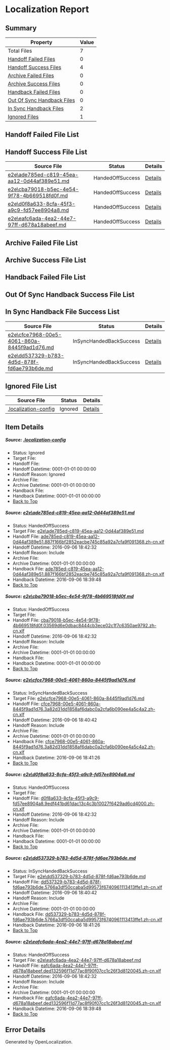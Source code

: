 # <a name='report-top'></a> Localization Report

## Summary
 Property | Value 
 -------- | ----- 
 Total Files | 7
[ Handoff Failed Files ](#handoff-failed-list)| 0
[ Handoff Success Files ](#handoff-success-list)| 4
[ Archive Failed Files ](#archive-failed-list)| 0
[ Archive Success Files ](#archive-success-list)| 0
[ Handback Failed Files ](#handback-failed-list)| 0
[ Out Of Sync Handback Files ](#outofsync-handback-success-list)| 0
[ In Sync Handback Files ](#insync-handback-success-list)| 2
[ Ignored Files ](#ignored-list)| 1

## <a name='handoff-failed-list'></a> Handoff Failed File List

## <a name='handoff-success-list'></a> Handoff Success File List
 Source File | Status | Details 
 ----------- | ------ | ------- 
 [e2e\ade785ed-c819-45ea-aa12-0d44af389e51.md](https://github.com/OpenLocalizationTestOrg/ol-test0/blob/996a98e1b3a0d8b18348baa31ceed16e811325f2/e2e/ade785ed-c819-45ea-aa12-0d44af389e51.md) | HandedOffSuccess | [Details](#3e43c657806ae958df9f15388314d2c76187a8921)
 [e2e\cba79018-b5ec-4e54-9f78-4b669518fd0f.md](https://github.com/OpenLocalizationTestOrg/ol-test0/blob/ce0c1d8ed03e67aaaca0804646b084b580c2b8ab/e2e/cba79018-b5ec-4e54-9f78-4b669518fd0f.md) | HandedOffSuccess | [Details](#73449a7c645443ddc25f23047c2c818cccacade72)
 [e2e\d0f8a633-8cfa-45f3-a9c9-fd57ee8904a8.md](https://github.com/OpenLocalizationTestOrg/ol-test0/blob/642c09d9b838eacb69afabfff853039aabc0693e/e2e/d0f8a633-8cfa-45f3-a9c9-fd57ee8904a8.md) | HandedOffSuccess | [Details](#da1b86f13b38388dec1eeea638acfc28a5dcf7824)
 [e2e\eafc6ada-4ea2-44e7-97ff-d678a18abeef.md](https://github.com/OpenLocalizationTestOrg/ol-test0/blob/996a98e1b3a0d8b18348baa31ceed16e811325f2/e2e/eafc6ada-4ea2-44e7-97ff-d678a18abeef.md) | HandedOffSuccess | [Details](#3043ee838098c1b00a648e52ca7a6fb8dbbc3ce66)

## <a name='archive-failed-list'></a> Archive Failed File List

## <a name='archive-success-list'></a> Archive Success File List

## <a name='handback-failed-list'></a> Handback Failed File List

## <a name='outofsync-handback-success-list'></a> Out Of Sync Handback Success File List

## <a name='insync-handback-success-list'></a> In Sync Handback File Success List
 Source File | Status | Details 
 ----------- | ------ | ------- 
 [e2e\cfce7968-00e5-4061-860a-8445f9ad1d76.md](https://github.com/OpenLocalizationTestOrg/ol-test0/blob/e4617a5a2c7211d19e127befeda29d406a45ded6/e2e/cfce7968-00e5-4061-860a-8445f9ad1d76.md) | InSyncHandedBackSuccess | [Details](#bda9dfe9f7c6c3d7c79ca6dfef1de6d32eaedffc3)
 [e2e\dd537329-b783-4d5d-878f-fd6ae793b6de.md](https://github.com/OpenLocalizationTestOrg/ol-test0/blob/e4617a5a2c7211d19e127befeda29d406a45ded6/e2e/dd537329-b783-4d5d-878f-fd6ae793b6de.md) | InSyncHandedBackSuccess | [Details](#6282bb40859df6d09e39691a9caeeb8069eae31d5)

## <a name='ignored-list'></a> Ignored File List
 Source File | Status | Details 
 ----------- | ------ | ------- 
 [.localization-config](https://github.com/OpenLocalizationTestOrg/ol-test0/blob/642c09d9b838eacb69afabfff853039aabc0693e/.localization-config) | Ignored | [Details](#3d4f252ac210baf56311d7e97dcc2db10974dbd20)

## Item Details
##### <a name='3d4f252ac210baf56311d7e97dcc2db10974dbd20'></a> Source: [.localization-config](https://github.com/OpenLocalizationTestOrg/ol-test0/blob/642c09d9b838eacb69afabfff853039aabc0693e/.localization-config)
* Status: Ignored
* Target File: 
* Handoff File: 
* Handoff Datetime: 0001-01-01 00:00:00
* Handoff Reason: Ignored
* Archive File: 
* Archive Datetime: 0001-01-01 00:00:00
* Handback File: 
* Handback Datetime: 0001-01-01 00:00:00
* [Back to Top](#report-top)

##### <a name='3e43c657806ae958df9f15388314d2c76187a8921'></a> Source: [e2e\ade785ed-c819-45ea-aa12-0d44af389e51.md](https://github.com/OpenLocalizationTestOrg/ol-test0/blob/996a98e1b3a0d8b18348baa31ceed16e811325f2/e2e/ade785ed-c819-45ea-aa12-0d44af389e51.md)
* Status: HandedOffSuccess
* Target File: [e2e\ade785ed-c819-45ea-aa12-0d44af389e51.md](https://github.com/OpenLocalizationTestOrg/ol-test0-zhcn/blob/11fb4526bd5c6aaf31f501226a02100bed03cf78/e2e/ade785ed-c819-45ea-aa12-0d44af389e51.md)
* Handoff File: [ade785ed-c819-45ea-aa12-0d44af389e51.887f166bf2852eacbe745c85a92a7cfa9f091368.zh-cn.xlf](https://github.com/OpenLocalizationTestOrg/ol-test0-handoff/blob/4ca11601cee897279513b59a490fb98cf63d29a5/ol-handoff/OpenLocalizationTestOrg/ol-test0-zhcn/ci/ht/ade785ed-c819-45ea-aa12-0d44af389e51.887f166bf2852eacbe745c85a92a7cfa9f091368.zh-cn.xlf)
* Handoff Datetime: 2016-09-06 18:42:32
* Handoff Reason: Include
* Archive File: 
* Archive Datetime: 0001-01-01 00:00:00
* Handback File: [ade785ed-c819-45ea-aa12-0d44af389e51.887f166bf2852eacbe745c85a92a7cfa9f091368.zh-cn.xlf](https://github.com/OpenLocalizationTestOrg/ol-test0-handback/blob/7e8baf3827c6fb33e0be7cf9473fabb3523ac1fc/ol-handback/OpenLocalizationTestOrg/ol-test0-zhcn/ci/high/ade785ed-c819-45ea-aa12-0d44af389e51.887f166bf2852eacbe745c85a92a7cfa9f091368.zh-cn.xlf)
* Handback Datetime: 2016-09-06 18:39:48
* [Back to Top](#report-top)

##### <a name='73449a7c645443ddc25f23047c2c818cccacade72'></a> Source: [e2e\cba79018-b5ec-4e54-9f78-4b669518fd0f.md](https://github.com/OpenLocalizationTestOrg/ol-test0/blob/ce0c1d8ed03e67aaaca0804646b084b580c2b8ab/e2e/cba79018-b5ec-4e54-9f78-4b669518fd0f.md)
* Status: HandedOffSuccess
* Target File: 
* Handoff File: [cba79018-b5ec-4e54-9f78-4b669518fd0f.03569d6e0dbac8444cb3ece02c1f7c6350ae9792.zh-cn.xlf](https://github.com/OpenLocalizationTestOrg/ol-test0-handoff/blob/4ca11601cee897279513b59a490fb98cf63d29a5/ol-handoff/OpenLocalizationTestOrg/ol-test0-zhcn/ci/ht/cba79018-b5ec-4e54-9f78-4b669518fd0f.03569d6e0dbac8444cb3ece02c1f7c6350ae9792.zh-cn.xlf)
* Handoff Datetime: 2016-09-06 18:42:32
* Handoff Reason: Include
* Archive File: 
* Archive Datetime: 0001-01-01 00:00:00
* Handback File: 
* Handback Datetime: 0001-01-01 00:00:00
* [Back to Top](#report-top)

##### <a name='bda9dfe9f7c6c3d7c79ca6dfef1de6d32eaedffc3'></a> Source: [e2e\cfce7968-00e5-4061-860a-8445f9ad1d76.md](https://github.com/OpenLocalizationTestOrg/ol-test0/blob/e4617a5a2c7211d19e127befeda29d406a45ded6/e2e/cfce7968-00e5-4061-860a-8445f9ad1d76.md)
* Status: InSyncHandedBackSuccess
* Target File: [e2e\cfce7968-00e5-4061-860a-8445f9ad1d76.md](https://github.com/OpenLocalizationTestOrg/ol-test0-zhcn/blob/f28b0ab54d4bea04153e2b9e55f7c5f9392bf256/e2e/cfce7968-00e5-4061-860a-8445f9ad1d76.md)
* Handoff File: [cfce7968-00e5-4061-860a-8445f9ad1d76.3a82d31dd1858af6dabc0a2cfa6b090ee4a5c4a2.zh-cn.xlf](https://github.com/OpenLocalizationTestOrg/ol-test0-handoff/blob/d8c62149348d9e7144a57d47a80fbdd0bb625b12/ol-handoff/OpenLocalizationTestOrg/ol-test0-zhcn/ci/ht/cfce7968-00e5-4061-860a-8445f9ad1d76.3a82d31dd1858af6dabc0a2cfa6b090ee4a5c4a2.zh-cn.xlf)
* Handoff Datetime: 2016-09-06 18:40:42
* Handoff Reason: Include
* Archive File: 
* Archive Datetime: 0001-01-01 00:00:00
* Handback File: [cfce7968-00e5-4061-860a-8445f9ad1d76.3a82d31dd1858af6dabc0a2cfa6b090ee4a5c4a2.zh-cn.xlf](https://github.com/OpenLocalizationTestOrg/ol-test0-handback/blob/0f077f94ae4532521f4774ee07268c1b0df740e5/ol-handback/OpenLocalizationTestOrg/ol-test0-zhcn/ci/ht/cfce7968-00e5-4061-860a-8445f9ad1d76.3a82d31dd1858af6dabc0a2cfa6b090ee4a5c4a2.zh-cn.xlf)
* Handback Datetime: 2016-09-06 18:41:26
* [Back to Top](#report-top)

##### <a name='da1b86f13b38388dec1eeea638acfc28a5dcf7824'></a> Source: [e2e\d0f8a633-8cfa-45f3-a9c9-fd57ee8904a8.md](https://github.com/OpenLocalizationTestOrg/ol-test0/blob/642c09d9b838eacb69afabfff853039aabc0693e/e2e/d0f8a633-8cfa-45f3-a9c9-fd57ee8904a8.md)
* Status: HandedOffSuccess
* Target File: 
* Handoff File: [d0f8a633-8cfa-45f3-a9c9-fd57ee8904a8.9edf441bd61dac13c4c3b10027f6429ad6cd4000.zh-cn.xlf](https://github.com/OpenLocalizationTestOrg/ol-test0-handoff/blob/4ca11601cee897279513b59a490fb98cf63d29a5/ol-handoff/OpenLocalizationTestOrg/ol-test0-zhcn/ci/ht/d0f8a633-8cfa-45f3-a9c9-fd57ee8904a8.9edf441bd61dac13c4c3b10027f6429ad6cd4000.zh-cn.xlf)
* Handoff Datetime: 2016-09-06 18:42:32
* Handoff Reason: Include
* Archive File: 
* Archive Datetime: 0001-01-01 00:00:00
* Handback File: 
* Handback Datetime: 0001-01-01 00:00:00
* [Back to Top](#report-top)

##### <a name='6282bb40859df6d09e39691a9caeeb8069eae31d5'></a> Source: [e2e\dd537329-b783-4d5d-878f-fd6ae793b6de.md](https://github.com/OpenLocalizationTestOrg/ol-test0/blob/e4617a5a2c7211d19e127befeda29d406a45ded6/e2e/dd537329-b783-4d5d-878f-fd6ae793b6de.md)
* Status: InSyncHandedBackSuccess
* Target File: [e2e\dd537329-b783-4d5d-878f-fd6ae793b6de.md](https://github.com/OpenLocalizationTestOrg/ol-test0-zhcn/blob/f28b0ab54d4bea04153e2b9e55f7c5f9392bf256/e2e/dd537329-b783-4d5d-878f-fd6ae793b6de.md)
* Handoff File: [dd537329-b783-4d5d-878f-fd6ae793b6de.5766a3df50ccaba5d99573f6740961113413ffe1.zh-cn.xlf](https://github.com/OpenLocalizationTestOrg/ol-test0-handoff/blob/d8c62149348d9e7144a57d47a80fbdd0bb625b12/ol-handoff/OpenLocalizationTestOrg/ol-test0-zhcn/ci/ht/dd537329-b783-4d5d-878f-fd6ae793b6de.5766a3df50ccaba5d99573f6740961113413ffe1.zh-cn.xlf)
* Handoff Datetime: 2016-09-06 18:40:42
* Handoff Reason: Include
* Archive File: 
* Archive Datetime: 0001-01-01 00:00:00
* Handback File: [dd537329-b783-4d5d-878f-fd6ae793b6de.5766a3df50ccaba5d99573f6740961113413ffe1.zh-cn.xlf](https://github.com/OpenLocalizationTestOrg/ol-test0-handback/blob/0f077f94ae4532521f4774ee07268c1b0df740e5/ol-handback/OpenLocalizationTestOrg/ol-test0-zhcn/ci/ht/dd537329-b783-4d5d-878f-fd6ae793b6de.5766a3df50ccaba5d99573f6740961113413ffe1.zh-cn.xlf)
* Handback Datetime: 2016-09-06 18:41:26
* [Back to Top](#report-top)

##### <a name='3043ee838098c1b00a648e52ca7a6fb8dbbc3ce66'></a> Source: [e2e\eafc6ada-4ea2-44e7-97ff-d678a18abeef.md](https://github.com/OpenLocalizationTestOrg/ol-test0/blob/996a98e1b3a0d8b18348baa31ceed16e811325f2/e2e/eafc6ada-4ea2-44e7-97ff-d678a18abeef.md)
* Status: HandedOffSuccess
* Target File: [e2e\eafc6ada-4ea2-44e7-97ff-d678a18abeef.md](https://github.com/OpenLocalizationTestOrg/ol-test0-zhcn/blob/11fb4526bd5c6aaf31f501226a02100bed03cf78/e2e/eafc6ada-4ea2-44e7-97ff-d678a18abeef.md)
* Handoff File: [eafc6ada-4ea2-44e7-97ff-d678a18abeef.ded132596f11d77ac8f90f07cc1c26f3d8120045.zh-cn.xlf](https://github.com/OpenLocalizationTestOrg/ol-test0-handoff/blob/4ca11601cee897279513b59a490fb98cf63d29a5/ol-handoff/OpenLocalizationTestOrg/ol-test0-zhcn/ci/ht/eafc6ada-4ea2-44e7-97ff-d678a18abeef.ded132596f11d77ac8f90f07cc1c26f3d8120045.zh-cn.xlf)
* Handoff Datetime: 2016-09-06 18:42:32
* Handoff Reason: Include
* Archive File: 
* Archive Datetime: 0001-01-01 00:00:00
* Handback File: [eafc6ada-4ea2-44e7-97ff-d678a18abeef.ded132596f11d77ac8f90f07cc1c26f3d8120045.zh-cn.xlf](https://github.com/OpenLocalizationTestOrg/ol-test0-handback/blob/7e8baf3827c6fb33e0be7cf9473fabb3523ac1fc/ol-handback/OpenLocalizationTestOrg/ol-test0-zhcn/ci/high/eafc6ada-4ea2-44e7-97ff-d678a18abeef.ded132596f11d77ac8f90f07cc1c26f3d8120045.zh-cn.xlf)
* Handback Datetime: 2016-09-06 18:39:48
* [Back to Top](#report-top)


## Error Details

Generated by OpenLocalization.
